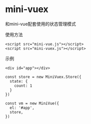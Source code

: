# mini-vuex
和mini-vue配套使用的状态管理模式

使用方法
```
<script src="mini-vue.js"></script>
<script src="mini-vuex.js"></script>
```
示例
```
<div id="app"></div>

const store = new MiniVuex.Store({
  state: {
    count: 1
  }
})

const vm = new MiniVue({
  el: '#app',
  store,
})
```

